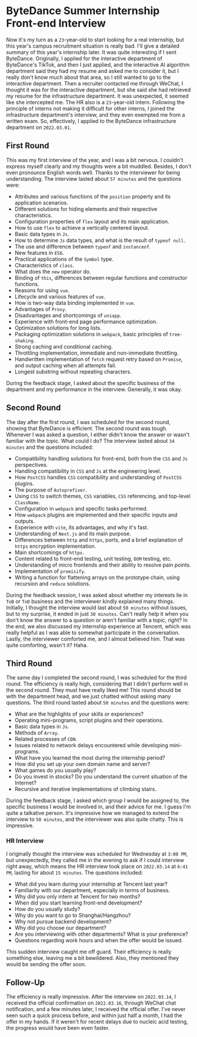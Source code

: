 # ByteDance Summer Internship Front-end Interview

Now it's my turn as a `23`-year-old to start looking for a real internship, but this year's campus recruitment situation is really bad. I'll give a detailed summary of this year's internship later. It was quite interesting if I sent ByteDance. Originally, I applied for the interactive department of ByteDance's TikTok, and then I just applied, and the interactive AI algorithm department said they had my resume and asked me to consider it, but I really don't know much about that area, so I still wanted to go to the interactive department. Then a recruiter contacted me through WeChat, I thought it was for the interactive department, but she said she had retrieved my resume for the infrastructure department. It was unexpected, it seemed like she intercepted me. The HR also is a `23`-year-old intern. Following the principle of interns not making it difficult for other interns, I joined the infrastructure department's interview, and they even exempted me from a written exam. So, effectively, I applied to the ByteDance infrastructure department on `2022.03.01`.

## First Round
This was my first interview of the year, and I was a bit nervous. I couldn't express myself clearly and my thoughts were a bit muddled. Besides, I don't even pronounce English words well. Thanks to the interviewer for being understanding. The interview lasted about `57 minutes` and the questions were:
* Attributes and various functions of the `position` property and its application scenarios.
* Different solutions for hiding elements and their respective characteristics.
* Configuration properties of `flex` layout and its main application.
* How to use `flex` to achieve a vertically centered layout.
* Basic data types in `Js`.
* How to determine `Js` data types, and what is the result of `typeof null`.
* The use and difference between `typeof` and `instanceof`.
* New features in `ES6`.
* Practical applications of the `Symbol` type.
* Characteristics of `class`.
* What does the `new` operator do.
* Binding of `this`, differences between regular functions and constructor functions.
* Reasons for using `vue`.
* Lifecycle and various features of `vue`.
* How is two-way data binding implemented in `vue`.
* Advantages of `Proxy`.
* Disadvantages and shortcomings of `uniapp`.
* Experience with front-end page performance optimization.
* Optimization solutions for long lists.
* Packaging optimization solutions in `webpack`, basic principles of `tree-shaking`.
* Strong caching and conditional caching.
* Throttling implementation, immediate and non-immediate throttling.
* Handwritten implementation of `fetch` request retry based on `Promise`, and output caching when all attempts fail.
* Longest substring without repeating characters.

During the feedback stage, I asked about the specific business of the department and my performance in the interview. Generally, it was okay.

## Second Round
The day after the first round, I was scheduled for the second round, showing that ByteDance is efficient. The second round was tough. Whenever I was asked a question, I either didn't know the answer or wasn't familiar with the topic. What could I do? The interview lasted about `34 minutes` and the questions included:
* Compatibility handling solutions for front-end, both from the `CSS` and `Js` perspectives.
* Handling compatibility in `CSS` and `Js` at the engineering level.
* How `PostCSS` handles `CSS` compatibility and understanding of `PostCSS` plugins.
* The purpose of `Autoprefixer`.
* Using `CSS` to switch themes, `CSS` variables, `CSS` referencing, and top-level `ClassName`.
* Configuration in `webpack` and specific tasks performed.
* How `webpack` plugins are implemented and their specific inputs and outputs.
* Experience with `vite`, its advantages, and why it's fast.
* Understanding of `Next.js` and its main purpose.
* Differences between `http` and `https`, ports, and a brief explanation of `https` encryption implementation.
* Main shortcomings of `https`.
* Content related to front-end testing, unit testing, `DOM` testing, etc.
* Understanding of micro frontends and their ability to resolve pain points.
* Implementation of `promisify`.
* Writing a function for flattening arrays on the prototype chain, using recursion and `reduce` solutions.

During the feedback session, I was asked about whether my interests lie in `ToB` or `ToD` business and the interviewer kindly explained many things. Initially, I thought the interview would last about `50 minutes` without issues, but to my surprise, it ended in just `30 minutes`. Can't really help it when you don't know the answer to a question or aren't familiar with a topic, right? In the end, we also discussed my internship experience at Tencent, which was really helpful as I was able to somewhat participate in the conversation. Lastly, the interviewer comforted me, and I almost believed him. That was quite comforting, wasn't it? Haha.

## Third Round
The same day I completed the second round, I was scheduled for the third round. The efficiency is really high, considering that I didn't perform well in the second round. They must have really liked me! This round should be with the department head, and we just chatted without asking many questions. The third round lasted about `50 minutes` and the questions were:
* What are the highlights of your skills or experiences?
* Operating mini-programs, script plugins and their operations.
* Basic data types in `Js`.
* Methods of `Array`.
* Related processes of `CDN`.
* Issues related to network delays encountered while developing mini-programs.
* What have you learned the most during the internship period?
* How did you set up your own domain name and server?
* What games do you usually play?
* Do you invest in stocks? Do you understand the current situation of the Internet?
* Recursive and iterative implementations of climbing stairs.

During the feedback stage, I asked which group I would be assigned to, the specific business I would be involved in, and their advice for me. I guess I'm quite a talkative person. It's impressive how we managed to extend the interview to `50 minutes`, and the interviewer was also quite chatty. This is impressive.

### HR Interview
I originally thought the interview was scheduled for Wednesday at `3:00 PM`, but unexpectedly, they called me in the evening to ask if I could interview right away, which means the HR interview took place on `2022.03.14` at `6:41 PM`, lasting for about `15 minutes`. The questions included:
* What did you learn during your internship at Tencent last year?
* Familiarity with our department, especially in terms of business.
* Why did you only intern at Tencent for two months?
* When did you start learning front-end development?
* How do you usually study?
* Why do you want to go to Shanghai/Hangzhou?
* Why not pursue backend development?
* Why did you choose our department?
* Are you interviewing with other departments? What is your preference?
* Questions regarding work hours and when the offer would be issued.

This sudden interview caught me off guard. Their efficiency is really something else, leaving me a bit bewildered. Also, they mentioned they would be sending the offer soon.

## Follow-Up
The efficiency is really impressive. After the interview on `2022.03.14`, I received the official confirmation on `2022.03.16`, through WeChat chat notification, and a few minutes later, I received the official offer. I've never seen such a quick process before, and within just half a month, I had the offer in my hands. If it weren't for recent delays due to nucleic acid testing, the progress would have been even faster.